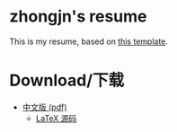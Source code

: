 # zhongjn's resume

This is my resume, based on [this template](https://github.com/ice1000/resume).

# Download/下载

+ [中文版 (pdf)](./resume-cn.pdf)
  + [LaTeX 源码](./resume-cn.tex)

